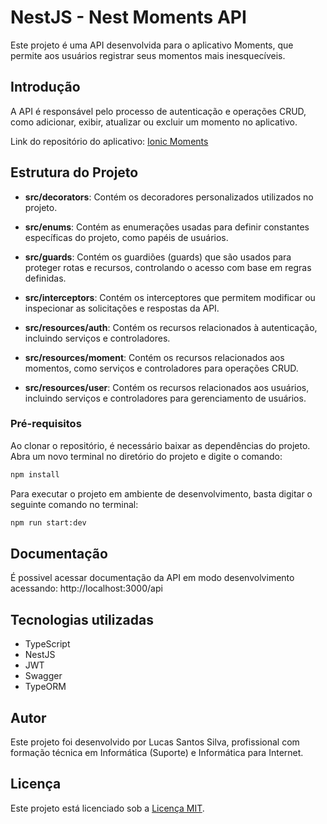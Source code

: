 # NestJS - Nest Moments API

Este projeto é uma API desenvolvida para o aplicativo Moments, que permite aos usuários registrar seus momentos mais inesquecíveis. 


## Introdução

A API é responsável pelo processo de autenticação e operações CRUD, como adicionar, exibir, atualizar ou excluir um momento no aplicativo.

Link do repositório do aplicativo: [Ionic Moments](https://github.com/by-scottlucas/ionic-moments.git)


## Estrutura do Projeto

* **src/decorators**: Contém os decoradores personalizados utilizados no projeto.

* **src/enums**: Contém as enumerações usadas para definir constantes específicas do projeto, como papéis de usuários.

* **src/guards**: Contém os guardiões (guards) que são usados para proteger rotas e recursos, controlando o acesso com base em regras definidas.

* **src/interceptors**: Contém os interceptores que permitem modificar ou inspecionar as solicitações e respostas da API.

* **src/resources/auth**: Contém os recursos relacionados à autenticação, incluindo serviços e controladores.

* **src/resources/moment**: Contém os recursos relacionados aos momentos, como serviços e controladores para operações CRUD.

* **src/resources/user**: Contém os recursos relacionados aos usuários, incluindo serviços e controladores para gerenciamento de usuários.


### Pré-requisitos

Ao clonar o repositório, é necessário baixar as dependências do projeto. Abra um novo terminal no diretório do projeto e digite o comando:

```bash
npm install
```

Para executar o projeto em ambiente de desenvolvimento, basta digitar o seguinte comando no terminal:

```bash
npm run start:dev
```

## Documentação

É possivel acessar documentação da API em modo desenvolvimento acessando: http://localhost:3000/api


## Tecnologias utilizadas

* TypeScript
* NestJS
* JWT
* Swagger
* TypeORM

## Autor

Este projeto foi desenvolvido por Lucas Santos Silva, profissional com formação técnica em Informática (Suporte) e Informática para Internet.

## Licença

Este projeto está licenciado sob a [Licença MIT](./LICENSE).